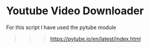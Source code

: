 # Youtube Video Downloader

For this script I have used the pytube module

> > > https://pytube.io/en/latest/index.html

